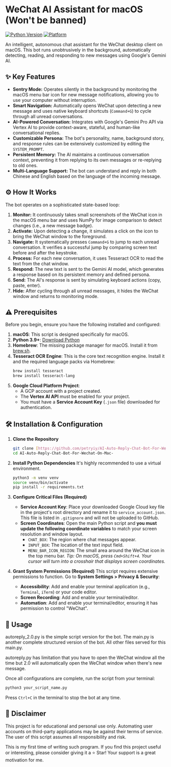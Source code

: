 # WeChat AI Assistant for macOS (Won't be banned)

[![Python Version](https://img.shields.io/badge/Python-3.9%2B-blue.svg)](https://python.org)
[![Platform](https://img.shields.io/badge/Platform-macOS-lightgrey.svg)](https://www.apple.com/macos)

An intelligent, autonomous chat assistant for the WeChat desktop client on macOS. This bot runs unobtrusively in the background, automatically detecting, reading, and responding to new messages using Google's Gemini AI.

## ✨ Key Features

- **Sentry Mode:** Operates silently in the background by monitoring the macOS menu bar icon for new message notifications, allowing you to use your computer without interruption.
- **Smart Navigation:** Automatically opens WeChat upon detecting a new message and uses native keyboard shortcuts (`Command+G`) to cycle through all unread conversations.
- **AI-Powered Conversation:** Integrates with Google's Gemini Pro API via Vertex AI to provide context-aware, stateful, and human-like conversational replies.
- **Customizable Persona:** The bot's personality, name, background story, and response rules can be extensively customized by editing the `SYSTEM_PROMPT`.
- **Persistent Memory:** The AI maintains a continuous conversation context, preventing it from replying to its own messages or re-replying to old ones.
- **Multi-Language Support:** The bot can understand and reply in both Chinese and English based on the language of the incoming message.

## ⚙️ How It Works

The bot operates on a sophisticated state-based loop:

1.  **Monitor:** It continuously takes small screenshots of the WeChat icon in the macOS menu bar and uses NumPy for image comparison to detect changes (i.e., a new message badge).
2.  **Activate:** Upon detecting a change, it simulates a click on the icon to bring the WeChat window to the foreground.
3.  **Navigate:** It systematically presses `Command+G` to jump to each unread conversation. It verifies a successful jump by comparing screen text before and after the keystroke.
4.  **Process:** For each new conversation, it uses Tesseract OCR to read the text from the chat window.
5.  **Respond:** The new text is sent to the Gemini AI model, which generates a response based on its persistent memory and defined persona.
6.  **Send:** The AI's response is sent by simulating keyboard actions (copy, paste, enter).
7.  **Hide:** After cycling through all unread messages, it hides the WeChat window and returns to monitoring mode.

## ⚠️ Prerequisites

Before you begin, ensure you have the following installed and configured:

1.  **macOS**: This script is designed specifically for macOS.
2.  **Python 3.9+**: [Download Python](https://www.python.org/)
3.  **Homebrew**: The missing package manager for macOS. Install it from [brew.sh](https://brew.sh/).
4.  **Tesseract OCR Engine**: This is the core text recognition engine. Install it and the required language packs via Homebrew:
    ```bash
    brew install tesseract
    brew install tesseract-lang
    ```
5.  **Google Cloud Platform Project**:
    -   A GCP account with a project created.
    -   The **Vertex AI API** must be enabled for your project.
    -   You must have a **Service Account Key** (`.json` file) downloaded for authentication.

## 🛠️ Installation & Configuration

1.  **Clone the Repository**
    ```bash
    git clone [https://github.com/petryiy/AI-Auto-Reply-Chat-Bot-For-Wechat-On-Mac-.git](https://github.com/petryiy/AI-Auto-Reply-Chat-Bot-For-Wechat-On-Mac-.git)
    cd AI-Auto-Reply-Chat-Bot-For-Wechat-On-Mac-
    ```

2.  **Install Python Dependencies**
    It's highly recommended to use a virtual environment.
    ```bash
    python3 -m venv venv
    source venv/bin/activate
    pip install -r requirements.txt
    ```

3.  **Configure Critical Files (Required)**
    -   **Service Account Key**: Place your downloaded Google Cloud key file in the project's root directory and rename it to `service_account.json`. This file is listed in `.gitignore` and will not be uploaded to GitHub.
    -   **Screen Coordinates**: Open the main Python script and **you must update the following coordinate variables** to match your screen resolution and window layout.
        -   `CHAT_BOX`: The region where chat messages appear.
        -   `INPUT_BOX`: The location of the text input field.
        -   `MENU_BAR_ICON_REGION`: The small area around the WeChat icon in the top menu bar.
        *Tip: On macOS, press `Cmd+Shift+4`. Your cursor will turn into a crosshair that displays screen coordinates.*

4.  **Grant System Permissions (Required)**
    This script requires extensive permissions to function. Go to **System Settings > Privacy & Security**:
    -   **Accessibility**: Add and enable your terminal application (e.g., `Terminal`, `iTerm`) or your code editor.
    -   **Screen Recording**: Add and enable your terminal/editor.
    -   **Automation**: Add and enable your terminal/editor, ensuring it has permission to control "WeChat".

## 🚀 Usage

autoreply_2.0.py is the simple script version for the bot. The main.py is another complete structured version of the bot. All other files served for this main.py.

autoreply.py has limitation that you have to open the WeChat window 
all the time but 2.0 will automatically open the WeChat window when there's new message.

Once all configurations are complete, run the script from your terminal:

```bash
python3 your_script_name.py
```

Press `Ctrl+C` in the terminal to stop the bot at any time.

## 📜 Disclaimer

This project is for educational and personal use only. Automating user accounts on third-party applications may be against their terms of service. The user of this script assumes all responsibility and risk.

This is my first time of writing such program. If you find this project useful or interesting, please consider giving it a ⭐ Star! Your support is a great motivation for me.
